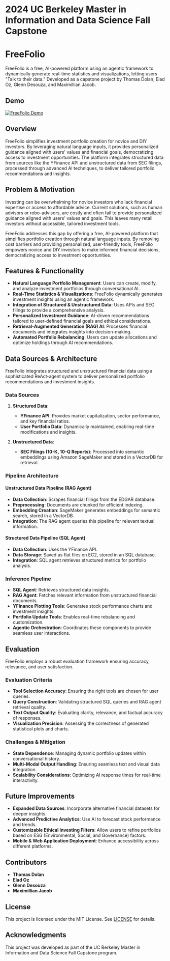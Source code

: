 # 2024 UC Berkeley Master in Information and Data Science Fall Capstone
# FreeFolio

FreeFolio is a free, AI-powered platform using an agentic framework to dynamically generate real-time statistics and visualizations, letting users "Talk to their data." Developed as a capstone project by Thomas Dolan, Elad Oz, Glenn Desouza, and Maximillian Jacob.

## Demo

[![FreeFolio Demo](https://www.ischool.berkeley.edu/sites/default/files/styles/fullscreen/public/2024-12/freefolio_screenshot_2.png?itok=YePXswhj)](https://www.youtube.com/watch?v=awNxFPPbwP4)

## Overview

FreeFolio simplifies investment portfolio creation for novice and DIY investors. By leveraging natural language inputs, it provides personalized guidance aligned with users' values and financial goals, democratizing access to investment opportunities. The platform integrates structured data from sources like the YFinance API and unstructured data from SEC filings, processed through advanced AI techniques, to deliver tailored portfolio recommendations and insights.

## Problem & Motivation

Investing can be overwhelming for novice investors who lack financial expertise or access to affordable advice. Current solutions, such as human advisors or robo-advisors, are costly and often fail to provide personalized guidance aligned with users' values and goals. This leaves many retail investors without accessible, tailored investment tools.

FreeFolio addresses this gap by offering a free, AI-powered platform that simplifies portfolio creation through natural language inputs. By removing cost barriers and providing personalized, user-friendly tools, FreeFolio empowers novice and DIY investors to make informed financial decisions, democratizing access to investment opportunities.

## Features & Functionality

- **Natural Language Portfolio Management**: Users can create, modify, and analyze investment portfolios through conversational AI.
- **Real-Time Statistics & Visualizations**: FreeFolio dynamically generates investment insights using an agentic framework.
- **Integration of Structured & Unstructured Data**: Uses APIs and SEC filings to provide a comprehensive analysis.
- **Personalized Investment Guidance**: AI-driven recommendations tailored to user-defined financial goals and ethical considerations.
- **Retrieval-Augmented Generation (RAG) AI**: Processes financial documents and integrates insights into decision-making.
- **Automated Portfolio Rebalancing**: Users can update allocations and optimize holdings through AI recommendations.

## Data Sources & Architecture

FreeFolio integrates structured and unstructured financial data using a sophisticated ReAct-agent system to deliver personalized portfolio recommendations and investment insights.

### **Data Sources**

1. **Structured Data**:
   - **YFinance API**: Provides market capitalization, sector performance, and key financial ratios.
   - **User Portfolio Data**: Dynamically maintained, enabling real-time modifications and insights.

2. **Unstructured Data**:
   - **SEC Filings (10-K, 10-Q Reports)**: Processed into semantic embeddings using Amazon SageMaker and stored in a VectorDB for retrieval.

### **Pipeline Architecture**

#### **Unstructured Data Pipeline** (RAG Agent)
- **Data Collection**: Scrapes financial filings from the EDGAR database.
- **Preprocessing**: Documents are chunked for efficient indexing.
- **Embedding Creation**: SageMaker generates embeddings for semantic search, stored in a VectorDB.
- **Integration**: The RAG agent queries this pipeline for relevant textual information.

#### **Structured Data Pipeline** (SQL Agent)
- **Data Collection**: Uses the YFinance API.
- **Data Storage**: Saved as flat files on EC2, stored in an SQL database.
- **Integration**: SQL agent retrieves structured metrics for portfolio analysis.

### **Inference Pipeline**

- **SQL Agent**: Retrieves structured data insights.
- **RAG Agent**: Fetches relevant information from unstructured financial documents.
- **YFinance Plotting Tools**: Generates stock performance charts and investment insights.
- **Portfolio Update Tools**: Enables real-time rebalancing and customization.
- **Agentic Orchestration**: Coordinates these components to provide seamless user interactions.

## Evaluation

FreeFolio employs a robust evaluation framework ensuring accuracy, relevance, and user satisfaction.

### **Evaluation Criteria**
- **Tool Selection Accuracy**: Ensuring the right tools are chosen for user queries.
- **Query Construction**: Validating structured SQL queries and RAG agent retrieval quality.
- **Text Output Quality**: Evaluating clarity, relevance, and factual accuracy of responses.
- **Visualization Precision**: Assessing the correctness of generated statistical plots and charts.

### **Challenges & Mitigation**
- **State Dependence**: Managing dynamic portfolio updates within conversational history.
- **Multi-Modal Output Handling**: Ensuring seamless text and visual data integration.
- **Scalability Considerations**: Optimizing AI response times for real-time interactivity.

## Future Improvements

- **Expanded Data Sources**: Incorporate alternative financial datasets for deeper insights.
- **Advanced Predictive Analytics**: Use AI to forecast stock performance and trends.
- **Customizable Ethical Investing Filters**: Allow users to refine portfolios based on ESG (Environmental, Social, and Governance) factors.
- **Mobile & Web Application Deployment**: Enhance accessibility across different platforms.

## Contributors

- **Thomas Dolan**  
- **Elad Oz**  
- **Glenn Desouza**  
- **Maximillian Jacob**  

## License

This project is licensed under the MIT License. See [LICENSE](LICENSE) for details.

## Acknowledgments

This project was developed as part of the UC Berkeley Master in Information and Data Science Fall Capstone program.


